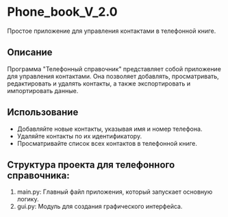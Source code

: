 # Phone_book_V_2.0

Простое приложение для управления контактами в телефонной книге.

## Описание

Программа "Телефонный справочник" представляет собой приложение для управления контактами. Она позволяет добавлять, просматривать, редактировать и удалять контакты, а также экспортировать и импортировать данные.

## Использование

- Добавляйте новые контакты, указывая имя и номер телефона.
- Удаляйте контакты по их идентификатору.
- Просматривайте список всех контактов в телефонной книге.

## Структура проекта для телефонного справочника:

1. main.py: Главный файл приложения, который запускает основную логику.
2. gui.py: Модуль для создания графического интерфейса.